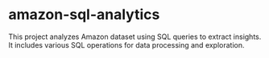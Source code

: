# amazon-sql-analytics
This project analyzes Amazon dataset using SQL queries to extract insights. It includes various SQL operations for data processing and exploration.
